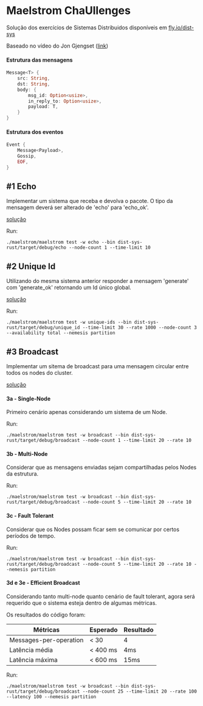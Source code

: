 # Maelstrom ChaUllenges
Solução dos exercícios de Sistemas Distribuidos disponíveis em [fly.io/dist-sys](https://fly.io/dist-sys/)

Baseado no vídeo do Jon Gjengset ([link](https://www.youtube.com/watch?v=gboGyccRVXI))

#### Estrutura das mensagens 
```rust
Message<T> {
    src: String,
    dst: String,
    body: {
        msg_id: Option<usize>,
        in_reply_to: Option<usize>,
        payload: T,
    }
}
```

#### Estrutura dos eventos
```rust
Event {
    Message<Payload>,
    Gossip,
    EOF,
}
```

## #1 Echo
Implementar um sistema que receba e devolva o pacote. O tipo da mensagem deverá ser alterado de 'echo' para 'echo_ok'.

[solução](https://github.com/crispim1411/maelstrom_challenges_rust/blob/master/dist-sys-rust/src/bin/echo.rs)

Run:
```
./maelstrom/maelstrom test -w echo --bin dist-sys-rust/target/debug/echo --node-count 1 --time-limit 10 
```

## #2 Unique Id
Utilizando do mesma sistema anterior responder a mensagem 'generate' com 'generate_ok' retornando um Id único global.

[solução](https://github.com/crispim1411/maelstrom_challenges_rust/blob/master/dist-sys-rust/src/bin/unique_id.rs)

Run:
```
./maelstrom/maelstrom test -w unique-ids --bin dist-sys-rust/target/debug/unique_id --time-limit 30 --rate 1000 --node-count 3 --availability total --nemesis partition
```


## #3 Broadcast
Implementar um sitema de broadcast para uma mensagem circular entre todos os nodes do cluster.

[solução](https://github.com/crispim1411/maelstrom_challenges_rust/blob/master/dist-sys-rust/src/bin/broadcast.rs)

#### 3a - Single-Node
Primeiro cenário apenas considerando um sistema de um Node.

Run:
```
./maelstrom/maelstrom test -w broadcast --bin dist-sys-rust/target/debug/broadcast --node-count 1 --time-limit 20 --rate 10
```

#### 3b - Multi-Node
Considerar que as mensagens enviadas sejam compartilhadas pelos Nodes da estrutura.

Run:
```
./maelstrom/maelstrom test -w broadcast --bin dist-sys-rust/target/debug/broadcast --node-count 5 --time-limit 20 --rate 10
```

#### 3c - Fault Tolerant
Considerar que os Nodes possam ficar sem se comunicar por certos períodos de tempo. 

Run:
```
./maelstrom/maelstrom test -w broadcast --bin dist-sys-rust/target/debug/broadcast --node-count 5 --time-limit 20 --rate 10 --nemesis partition
```

#### 3d e 3e - Efficient Broadcast
Considerando tanto multi-node quanto cenário de fault tolerant, agora será requerido que o sistema esteja dentro de algumas métricas. 

Os resultados do código foram:

|Métricas|Esperado|Resultado |
|--------|--------|----------|
| Messages-per-operation |  < 30    | 4    |
| Latência média         | < 400 ms | 4ms  |
| Latência máxima        | < 600 ms | 15ms |

Run:
```
./maelstrom/maelstrom test -w broadcast --bin dist-sys-rust/target/debug/broadcast --node-count 25 --time-limit 20 --rate 100 --latency 100 --nemesis partition
```
